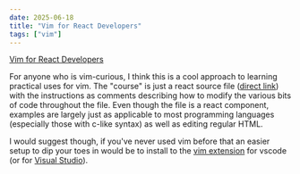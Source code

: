 ```yaml
---
date: 2025-06-18
title: "Vim for React Developers"
tags: ["vim"]
---
```


[Vim for React Developers](https://vimforreactdevs.com/)

For anyone who is vim-curious, I think this is a cool approach to learning practical uses for vim.
The "course" is just a react source file ([direct link](https://github.com/leerob/vim-for-react-devs/blob/main/public/course.tsx)) with the instructions as comments describing how to modify the various bits of code throughout the file.
Even though the file is a react component, examples are largely just as applicable to most programming languages (especially those with c-like syntax) as well as editing regular HTML.

I would suggest though, if you've never used vim before that an easier setup to dip your toes in would be to install to the [vim extension](https://marketplace.visualstudio.com/items?itemName=vscodevim.vim) for vscode (or for [Visual Studio](https://marketplace.visualstudio.com/items?itemName=JaredParMSFT.VsVim2022Preview)).
